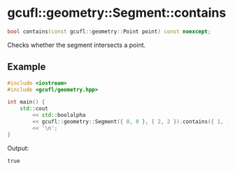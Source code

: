 # gcufl::geometry::Segment::contains
```cpp
bool contains(const gcufl::geometry::Point point) const noexcept;
```
Checks whether the segment intersects a point.
## Example
```cpp
#include <iostream>
#include <gcufl/geometry.hpp>

int main() {
	std::cout
		<< std::boolalpha
		<< gcufl::geometry::Segment({ 0, 0 }, { 2, 2 }).contains({ 1, 1 })
		<< '\n';
}
```
Output:
```
true
```
